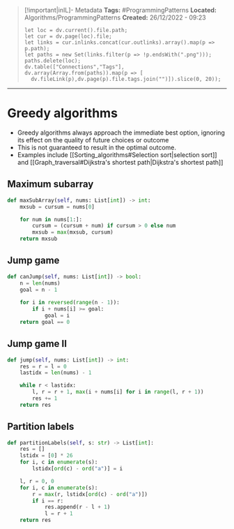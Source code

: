 > [!important|inIL]- Metadata
> **Tags:** #ProgrammingPatterns 
> **Located:** Algorithms/ProgrammingPatterns
> **Created:** 26/12/2022 - 09:23
> ```dataviewjs
>let loc = dv.current().file.path;
>let cur = dv.page(loc).file;
>let links = cur.inlinks.concat(cur.outlinks).array().map(p => p.path);
>let paths = new Set(links.filter(p => !p.endsWith(".png")));
>paths.delete(loc);
>dv.table(["Connections","Tags"], dv.array(Array.from(paths)).map(p => [
>   dv.fileLink(p),dv.page(p).file.tags.join("")]).slice(0, 20));
> ```

___
# Greedy algorithms
- Greedy algorithms always approach the immediate best option, ignoring its effect on the quality of future choices or outcome 
- This is not guaranteed to result in the optimal outcome.
- Examples include [[Sorting_algorithms#Selection sort|selection sort]] and [[Graph_traversal#Dijkstra's shortest path|Dijkstra's shortest path]]
## Maximum subarray 
```python
def maxSubArray(self, nums: List[int]) -> int:
    mxsub = cursum = nums[0]

    for num in nums[1:]:
        cursum = (cursum + num) if cursum > 0 else num
        mxsub = max(mxsub, cursum)
    return mxsub
```
## Jump game 
```python
def canJump(self, nums: List[int]) -> bool:
    n = len(nums)
    goal = n - 1
    
    for i in reversed(range(n - 1)):
        if i + nums[i] >= goal:
            goal = i
    return goal == 0
```
## Jump game II
```python
def jump(self, nums: List[int]) -> int:
    res = r = l = 0
    lastidx = len(nums) - 1

    while r < lastidx:
        l, r = r + 1, max(i + nums[i] for i in range(l, r + 1))
        res += 1
    return res
```

## Partition labels 
```python
def partitionLabels(self, s: str) -> List[int]:
    res = []
    lstidx = [0] * 26
    for i, c in enumerate(s):
        lstidx[ord(c) - ord("a")] = i

    l, r = 0, 0
    for i, c in enumerate(s):
        r = max(r, lstidx[ord(c) - ord("a")])
        if i == r:
            res.append(r - l + 1)
            l = r + 1
    return res
```